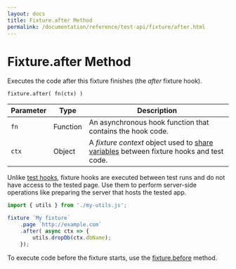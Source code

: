 ```yaml
---
layout: docs
title: Fixture.after Method
permalink: /documentation/reference/test-api/fixture/after.html
---
```

# Fixture.after Method

Executes the code after this fixture finishes (the *after* fixture hook).

```text
fixture.after( fn(ctx) )
```

Parameter | Type     | Description
--------- | -------- | ---------------------------------------------------------------------------
`fn`      | Function | An asynchronous hook function that contains the hook code.
`ctx`     | Object   | A *fixture context* object used to [share variables](../../../guides/basic-guides/test-organization.md#share-variables-between-fixture-hooks-and-test-code) between fixture hooks and test code.

Unlike [test hooks](../../../guides/basic-guides/test-organization.md#test-hooks), fixture hooks are executed between test runs and do not have access to the tested page. Use them to perform server-side operations like preparing the server that hosts the tested app.

```js
import { utils } from './my-utils.js';

fixture `My fixture`
    .page `http://example.com`
    .after( async ctx => {
        utils.dropDb(ctx.dbName);
    });
```

To execute code before the fixture starts, use the [fixture.before](before.md) method.
